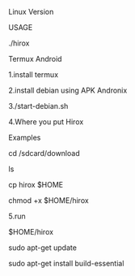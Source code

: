 Linux Version

USAGE

./hirox

Termux Android 

1.install termux

2.install debian using APK Andronix 

3./start-debian.sh

4.Where you put Hirox 

Examples

cd /sdcard/download

ls

cp hirox $HOME

chmod +x $HOME/hirox

5.run


$HOME/hirox


sudo apt-get update

sudo apt-get install build-essential
